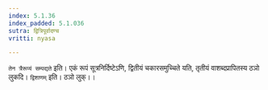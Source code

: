 ```yaml
---
index: 5.1.36
index_padded: 5.1.036
sutra: द्वित्रिपूर्वादण्च
vritti: nyasa

---
```

`तेन त्रैरूप्यं सम्पद्यते` इति। एकं रूपं सूत्रनिर्दिष्टेऽणि, द्वितीयं चकारसमुच्चिते यति, तृतीयं वाशब्दप्रापितस्य ठञो लुकदि। `द्विशाणम्` इति। ठञो लुक्।।